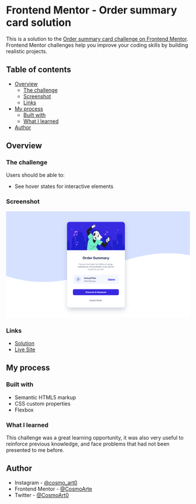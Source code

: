 # Frontend Mentor - Order summary card solution

This is a solution to the [Order summary card challenge on Frontend Mentor](https://www.frontendmentor.io/challenges/order-summary-component-QlPmajDUj). Frontend Mentor challenges help you improve your coding skills by building realistic projects. 

## Table of contents

- [Overview](#overview)
  - [The challenge](#the-challenge)
  - [Screenshot](#screenshot)
  - [Links](#links)
- [My process](#my-process)
  - [Built with](#built-with)
  - [What I learned](#what-i-learned)
- [Author](#author)

## Overview

### The challenge

Users should be able to:

- See hover states for interactive elements

### Screenshot

![](images/Screenshot.png)

### Links

- [Solution](https://www.frontendmentor.io/solutions/order-summary-card-solution-C8OfJLn4G)
- [Live Site](https://cosmoart.github.io/Order-summary-component-main-solution/)

## My process

### Built with

- Semantic HTML5 markup
- CSS custom properties
- Flexbox

### What I learned

This challenge was a great learning opportunity, it was also very useful to reinforce previous knowledge, and face problems that had not been presented to me before.

## Author

- Instagram - [@cosmo_art0](https://www.instagram.com/cosmo_art0/)
- Frontend Mentor - [@CosmoArte](https://www.frontendmentor.io/profile/CosmoArt)
- Twitter - [@CosmoArt0](https://twitter.com/CosmoArt0)
